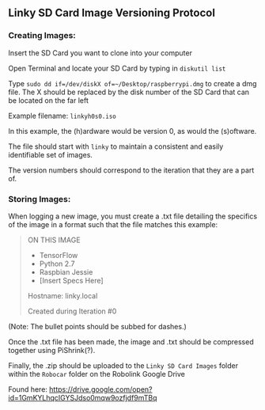 
## Linky SD Card Image Versioning Protocol
### Creating Images:

Insert the SD Card you want to clone into your computer

Open Terminal and locate your SD Card by typing in `diskutil list`

Type `sudo dd if=/dev/diskX of=~/Desktop/raspberrypi.dmg` to create a dmg file. The X should be replaced by the disk number of the SD Card that can be located on the far left

Example filename: `linkyh0s0.iso`

In this example, the (h)ardware would be version 0, as would the (s)oftware.

The file should start with `linky` to maintain a consistent and easily identifiable set of images.

The version numbers should correspond to the iteration that they are a part of.

### Storing Images:

When logging a new image, you must create a .txt file detailing the specifics of the image in a format such that the file matches this example:
>ON THIS IMAGE
>- TensorFlow
>- Python 2.7
>- Raspbian Jessie
>- [Insert Specs Here]
>
>Hostname: linky.local
>
>Created during Iteration #0

(Note: The bullet points should be subbed for dashes.)

Once the .txt file has been made, the image and .txt should be compressed together using PiShrink(?).

Finally, the .zip should be uploaded to the `Linky SD Card Images` folder within the `Robocar` folder on the Robolink Google Drive

Found here: https://drive.google.com/open?id=1GmKYLhqcIGYSJdso0mqw9ozfjdf9mTBq
